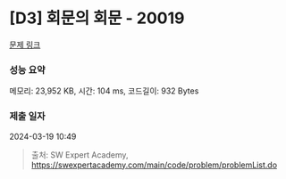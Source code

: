# [D3] 회문의 회문 - 20019 

[문제 링크](https://swexpertacademy.com/main/code/problem/problemDetail.do?contestProbId=AY2hjCWKbykDFATh) 

### 성능 요약

메모리: 23,952 KB, 시간: 104 ms, 코드길이: 932 Bytes

### 제출 일자

2024-03-19 10:49



> 출처: SW Expert Academy, https://swexpertacademy.com/main/code/problem/problemList.do